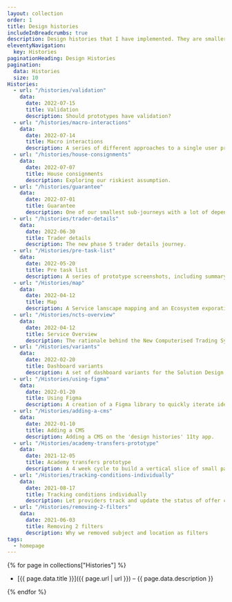 ```yaml
---
layout: collection
order: 1
title: Design histories
includeInBreadcrumbs: true
description: Design histories that I have implemented. They are smaller than case studies and provide a snapshot on a section of a service.
eleventyNavigation:
  key: Histories
paginationHeading: Design Histories
pagination:
  data: Histories
  size: 10
Histories:
  - url: "/histories/validation"
    data:
      date: 2022-07-15
      title: Validation
      description: Should prototypes have validation?
  - url: "/histories/macro-interactions"
    data:
      date: 2022-07-14
      title: Macro interactions
      description: A series of different approaches to a single user problem.
  - url: "/histories/house-consignments"
    data:
      date: 2022-07-07
      title: House consignments
      description: Exploring our riskiest assumption.
  - url: "/histories/guarantee"
    data:
      date: 2022-07-01
      title: Guarantee
      description: One of our smallest sub-journeys with a lot of dependencies.
  - url: "/histories/trader-details"
    data:
      date: 2022-06-30
      title: Trader details
      description: The new phase 5 trader details journey.
  - url: "/Histories/pre-task-list"
    data:
      date: 2022-05-20
      title: Pre task list
      description: A series of prototype screenshots, including summary page text decoration variants
  - url: "/Histories/map"
    data:
      date: 2022-04-12
      title: Map
      description: A Service lanscape mapping and an Ecosystem exporation
  - url: "/Histories/ncts-overview"
    data:
      date: 2022-04-12
      title: Service Overview
      description: The rationale behind the New Computerised Trading System. How will the service evolve in Phase 5
  - url: "/Histories/variants"
    data:
      date: 2022-02-20
      title: Dashboard variants
      description: A set of dashboard variants for the Solution Design and Development team.
  - url: "/Histories/using-figma"
    data:
      date: 2022-01-20
      title: Using Figma
      description: A creation of a Figma library to quickly iterate ideas with little time cost.
  - url: "/Histories/adding-a-cms"
    data:
      date: 2022-01-10
      title: Adding a CMS
      description: Adding a CMS on the 'design histories' 11ty app.
  - url: "/Histories/academy-transfers-prototype"
    data:
      date: 2021-12-05
      title: Academy transfers prototype
      description: A 4 week cycle to build a vertical slice of small part of the service.
  - url: "/Histories/tracking-conditions-individually"
    data:
      date: 2021-08-17
      title: Tracking conditions individually
      description: Let providers track and update the status of offer conditions individually.
  - url: "/Histories/removing-2-filters"
    data:
      date: 2021-06-03
      title: Removing 2 filters
      description: Why we removed subject and location as filters
tags:
  - homepage
---
```


{% for page in collections["Histories"] %}

- [{{ page.data.title }}]({{ page.url | url }}) – {{ page.data.description }}

{% endfor %}
